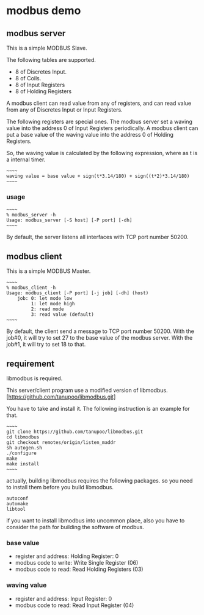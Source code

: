 modbus demo
===========

## modbus server

This is a simple MODBUS Slave.

The following tables are supported.

- 8 of Discretes Input.
- 8 of Coils.
- 8 of Input Registers
- 8 of Holding Registers

A modbus client can read value from any of registers,
and can read value from any of Discretes Input or Input Registers.

The following registers are special ones.
The modbus server set a waving value into the address 0 of Input Registers
periodically.
A modbus client can put a base value of the waving value into
the address 0 of Holding Registers.

So, the waving value is calculated by the following expression,
where as t is a internal timer.

    ~~~~
    waving value = base value + sign(t*3.14/180) + sign((t*2)*3.14/180)
    ~~~~

### usage

    ~~~~
    % modbus_server -h
    Usage: modbus_server [-S host] [-P port] [-dh]
    ~~~~

By default, the server listens all interfaces with TCP port number 50200.

## modbus client

This is a simple MODBUS Master.

    ~~~~
    % modbus_client -h
    Usage: modbus_client [-P port] [-j job] [-dh] (host)
        job: 0: let mode low
             1: let mode high
             2: read mode
             3: read value (default)
    ~~~~

By default, the client send a message to TCP port number 50200.
With the job#0, it will try to set 27 to the base value of the modbus server.
With the job#1, it will try to set 18 to that.

## requirement

libmodbus is required.

This server/client program use a modified version of libmodbus.
[https://github.com/tanupoo/libmodbus.git]

You have to take and install it.
The following instruction is an example for that.

    ~~~~
    git clone https://github.com/tanupoo/libmodbus.git
    cd libmodbus
    git checkout remotes/origin/listen_maddr
    sh autogen.sh
    ./configure
    make
    make install
    ~~~~

actually, building libmodbus requires the following packages.
so you need to install them before you build libmodbus.

    autoconf
    automake
    libtool

if you want to install libmodbus into uncommon place,
also you have to consider the path for building the software of modbus.

### base value

- register and address: Holding Register: 0
- modbus code to write: Write Single Register (06)
- modbus code to read: Read Holding Registers (03)

### waving value

- register and address: Input Register: 0
- modbus code to read: Read Input Register (04)

